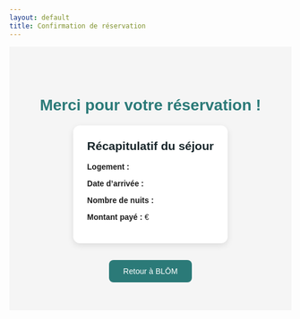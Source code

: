 ```yaml
---
layout: default
title: Confirmation de réservation
---
```


<div style="text-align:center; font-family:sans-serif; padding:50px; background:#f5f5f5;">
  <h1 style="color:#2b7a78;">Merci pour votre réservation !</h1>
  <div id="message" style="margin:20px 0; font-size:1.2rem;"></div>

  <div id="details" style="background:#fff; padding:25px; border-radius:12px; display:inline-block; text-align:left; box-shadow:0 4px 12px rgba(0,0,0,0.1); max-width:400px;">
    <h2 style="margin-top:0; color:#17252a;">Récapitulatif du séjour</h2>
    <p><strong>Logement :</strong> <span id="logement"></span></p>
    <p><strong>Date d’arrivée :</strong> <span id="date"></span></p>
    <p><strong>Nombre de nuits :</strong> <span id="nuits"></span></p>
    <p><strong>Montant payé :</strong> <span id="montant"></span> €</p>
  </div>

  <div style="margin-top:30px;">
    <a href="/blom/" style="display:inline-block; padding:12px 25px; background:#2b7a78; color:white; border-radius:8px; text-decoration:none;">Retour à BLŌM</a>
  </div>
</div>

<script>
  const params = new URLSearchParams(window.location.search);
  const msg = document.getElementById('message');
  const logementEl = document.getElementById('logement');
  const dateEl = document.getElementById('date');
  const nuitsEl = document.getElementById('nuits');
  const montantEl = document.getElementById('montant');

  if (params.get('success') === 'true') {
    msg.textContent = "Votre paiement a été effectué avec succès ✅";
    msg.style.color = "green";
  } else {
    msg.textContent = "Le paiement a été annulé ou a échoué ❌";
    msg.style.color = "red";
  }

  logementEl.textContent = params.get('logement') || "Non renseigné";
  dateEl.textContent = params.get('date') ? new Date(params.get('date')).toLocaleDateString('fr-FR') : "Non renseignée";
  nuitsEl.textContent = params.get('nuits') || "Non renseigné";
  montantEl.textContent = params.get('montant') || "Non renseigné";
</script>
